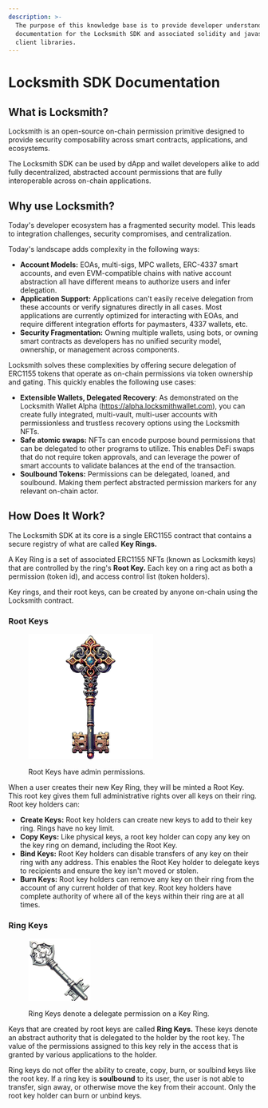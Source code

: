 ```yaml
---
description: >-
  The purpose of this knowledge base is to provide developer understanding and
  documentation for the Locksmith SDK and associated solidity and javascript
  client libraries.
---
```


# Locksmith SDK Documentation

## What is Locksmith?

Locksmith is an open-source on-chain permission primitive designed to provide security composability across smart contracts, applications, and ecosystems.

The Locksmith SDK can be used by dApp and wallet developers alike to add fully decentralized, abstracted account permissions that are fully interoperable across on-chain applications.

## Why use Locksmith?

Today's developer ecosystem has a fragmented security model. This leads to integration challenges, security compromises, and centralization.&#x20;

Today's landscape adds complexity in the following ways:

* **Account Models:** EOAs, multi-sigs, MPC wallets, ERC-4337 smart accounts, and even EVM-compatible chains with native account abstraction all have different means to authorize users and infer delegation.&#x20;
* **Application Support:** Applications can't easily receive delegation from these accounts or verify signatures directly in all cases. Most applications are currently optimized for interacting with EOAs, and require different integration efforts for paymasters, 4337 wallets, etc.
* **Security Fragmentation:** Owning multiple wallets, using bots, or owning smart contracts as developers has no unified security model, ownership, or management across components.

Locksmith solves these complexities by offering secure delegation of ERC1155 tokens that operate as on-chain permissions via token ownership and gating. This quickly enables the following use cases:

* **Extensible Wallets, Delegated Recovery**: As demonstrated  on the Locksmith Wallet Alpha (https://alpha.locksmithwallet.com), you can create fully integrated, multi-vault, multi-user accounts with permissionless and trustless recovery options using the Locksmith NFTs.
* **Safe atomic swaps:** NFTs can encode purpose bound permissions that can be delegated to other programs to utilize. This enables DeFi swaps that do not require token approvals, and can leverage the power of smart accounts to validate balances at the end of the transaction.
* **Soulbound Tokens:** Permissions can be delegated, loaned, and soulbound. Making them perfect abstracted permission markers for any relevant on-chain actor.

## How Does It Work?

The Locksmith SDK at its core is a single ERC1155 contract that contains a secure registry of what are called **Key Rings.**

A Key Ring is a set of associated ERC1155 NFTs (known as Locksmith keys) that are controlled by the ring's **Root Key.** Each key on a ring act as both a permission (token id), and access control list (token holders).

Key rings, and their root keys, can be created by anyone on-chain using the Locksmith contract.

### Root Keys

<figure><img src=".gitbook/assets/DALL_E_2024-01-12_10.29.11_-_A_16-bit_style_master_key_inspired_by_classic_fantasy_video_games._The_key_should_have_a_detailed_and_intricate_design__reminiscent_of_the_pixel_art_s-removebg-preview.png" alt="" width="250"><figcaption><p>Root Keys have admin permissions.</p></figcaption></figure>

When a user creates their new Key Ring, they will be minted a Root Key. This root key gives them full administrative rights over all keys on their ring. Root key holders can:

* **Create Keys:** Root key holders can create new keys to add to their key ring. Rings have no key limit.
* **Copy Keys:** Like physical keys, a root key holder can copy any key on the key ring on demand, including the Root Key.
* **Bind Keys:** Root Key holders can disable transfers of any key on their ring with any address. This enables the Root Key holder to delegate keys to recipients and ensure the key isn't moved or stolen.
* **Burn Keys:** Root key holders can remove any key on their ring from the account of any current holder of that key. Root key holders have complete authority of where all of the keys within their ring are at all times.

### Ring Keys

<figure><img src=".gitbook/assets/DALL_E_2024-01-12_10.32.57_-_A_16-bit_style_silver_key_inspired_by_classic_fantasy_video_games._The_key_should_have_a_detailed_and_intricate_design__reminiscent_of_the_pixel_art_s-removebg-preview (1).png" alt="" width="125"><figcaption><p>Ring Keys denote a delegate permission on a Key Ring.</p></figcaption></figure>

Keys that are created by root keys are called **Ring Keys.** These keys denote an abstract authority that is delegated to the holder by the root key. The value of the permissions assigned to this key rely  in the access that is granted by various applications to the holder.

Ring keys do not offer the ability to create, copy, burn, or soulbind keys like the root key. If a ring key is **soulbound** to its user, the user is not able to transfer, sign away, or otherwise move the key from their account. Only the root key holder can burn or unbind keys.
